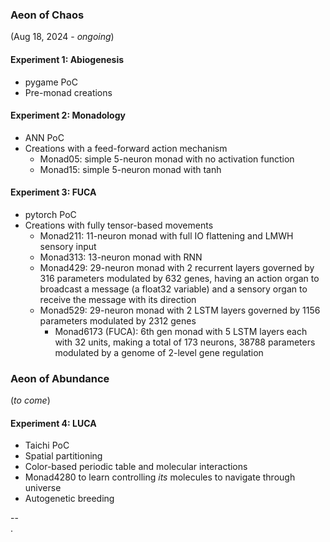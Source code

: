 ### Aeon of Chaos
(Aug 18, 2024 - *ongoing*)

#### Experiment 1: Abiogenesis
* pygame PoC
* Pre-monad creations

#### Experiment 2: Monadology
* ANN PoC
* Creations with a feed-forward action mechanism
	* Monad05: simple 5-neuron monad with no activation function
	* Monad15: simple 5-neuron monad with tanh

#### Experiment 3: FUCA
* pytorch PoC
* Creations with fully tensor-based movements
	* Monad211: 11-neuron monad with full IO flattening and LMWH sensory input
	* Monad313: 13-neuron monad with RNN
	* Monad429: 29-neuron monad with 2 recurrent layers governed by 316 parameters
							modulated by 632 genes, having an action organ to broadcast a
							message (a float32 variable) and a sensory organ to receive the message with its direction
  * Monad529: 29-neuron monad with 2 LSTM layers governed by 1156 parameters
							modulated by 2312 genes
	* Monad6173 (FUCA): 6th gen monad with 5 LSTM layers each with 32 units,
											making a total of 173 neurons, 38788 parameters modulated
											by a genome of 2-level gene regulation

### Aeon of Abundance
(*to come*)

#### Experiment 4: LUCA
* Taichi PoC
* Spatial partitioning
* Color-based periodic table and molecular interactions
* Monad4280 to learn controlling *its* molecules to navigate through universe
* Autogenetic breeding




--\
.
